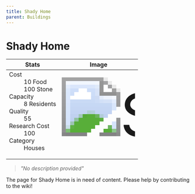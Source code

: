 ```yaml
---
title: Shady Home
parent: Buildings
---
```

# Shady Home

[//]: # (Pre-generated content)
<table><thead><tr><th>Stats</th><th>Image</th></tr></thead><tbody><tr><td><dl><dt>Cost</dt><dd>10 Food<br>100 Stone</dd><dt>Capacity</dt><dd>8 Residents</dd><dt>Quality</dt><dd>55</dd><dt>Research Cost</dt><dd>100</dd><dt>Category</dt><dd>Houses</dd></dl></td><td><style>.building-image {width: 200px;height: 200px;overflow: hidden;position: relative;}.building-image img {image-rendering: pixelated;object-fit: none;transform: scale(10);transform-origin: left top;position: absolute;left: 0;top: 0;}</style><div class="building-image"><img style="object-position: -680px -955px;" src="https://tfe2-wiki.github.io/assets/sprites.png" alt="Shady Home Back"><img style="object-position: -658px -955px;" src="https://tfe2-wiki.github.io/assets/sprites.png" alt="Shady Home"></div></td></tr></tbody></table><blockquote><i>"No description provided"</i></blockquote>

The page for Shady Home is in need of content. Please help by contributing to the wiki!
